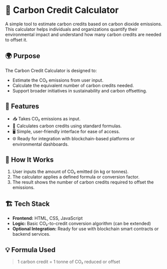 # 🧮 Carbon Credit Calculator
A simple tool to estimate carbon credits based on carbon dioxide emissions. This calculator helps individuals and organizations quantify their environmental impact and understand how many carbon credits are needed to offset it.

## 🌍 Purpose
The Carbon Credit Calculator is designed to:
- Estimate the CO₂ emissions from user input.
- Calculate the equivalent number of carbon credits needed.
- Support broader initiatives in sustainability and carbon offsetting.

## 🔧 Features
- 📥 Takes CO₂ emissions as input.
- 🧮 Calculates carbon credits using standard formulas.
- 🖥️ Simple, user-friendly interface for ease of access.
- 🌐 Ready for integration with blockchain-based platforms or environmental dashboards.

## 📌 How It Works
1. User inputs the amount of CO₂ emitted (in kg or tonnes).
2. The calculator applies a defined formula or conversion factor.
3. The result shows the number of carbon credits required to offset the emissions.

## 🏗️ Tech Stack
- **Frontend:** HTML, CSS, JavaScript
- **Logic:** Basic CO₂-to-credit conversion algorithm (can be extended)
- **Optional Integration:** Ready for use with blockchain smart contracts or backend services.

## 💡 Formula Used
> 1 carbon credit = 1 tonne of CO₂ reduced or offset
